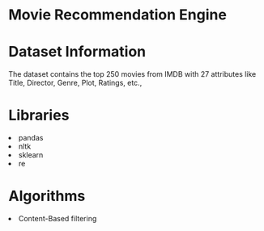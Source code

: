 # Movie Recommendation Engine


# Dataset Information

The dataset contains the top 250 movies from IMDB with 27 attributes like Title, Director, Genre, Plot, Ratings, etc.,



# Libraries

<li>pandas
<li>nltk
<li>sklearn
<li>re


# Algorithms

<li>Content-Based filtering